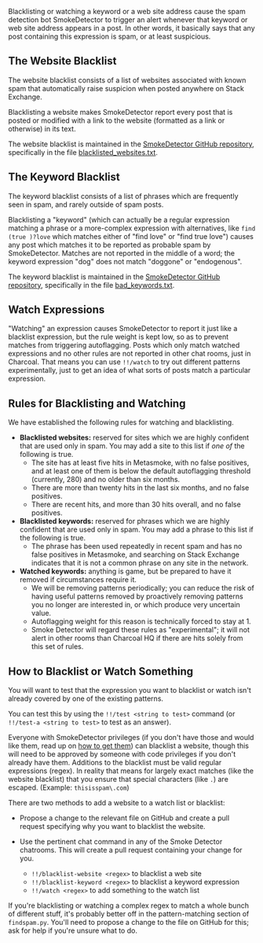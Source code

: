 Blacklisting or watching a keyword or a web site address cause the spam detection bot SmokeDetector to trigger an alert whenever that keyword or web site address appears in a post.  In other words, it basically says that any post containing this expression is spam, or at least suspicious.

## The Website Blacklist

The website blacklist consists of a list of websites associated with known spam that automatically raise suspicion when posted anywhere on Stack Exchange.

Blacklisting a website makes SmokeDetector report every post that is posted or modified with a link to the website (formatted as a link or otherwise) in its text.

The website blacklist is maintained in the [SmokeDetector GitHub repository](https://github.com/Charcoal-SE/SmokeDetector), specifically in the file [blacklisted_websites.txt](https://github.com/Charcoal-SE/SmokeDetector/blob/master/blacklisted_websites.txt).

## The Keyword Blacklist

The keyword blacklist consists of a list of phrases which are frequently seen in spam, and rarely outside of spam posts.

Blacklisting a "keyword" (which can actually be a regular expression matching a phrase or a more-complex expression with alternatives, like `find (true )?love` which matches either of "find love" or "find true love") causes any post which matches it to be reported as probable spam by SmokeDetector.  Matches are not reported in the middle of a word; the keyword expression "dog" does not match "doggone" or "endogenous".

The keyword blacklist is maintained in the [SmokeDetector GitHub repository](https://github.com/Charcoal-SE/SmokeDetector), specifically in the file [bad_keywords.txt](https://github.com/Charcoal-SE/SmokeDetector/blob/master/bad_keywords.txt).

## Watch Expressions

"Watching" an expression causes SmokeDetector to report it just like a blacklist expression, but the rule weight is kept low, so as to prevent matches from triggering autoflagging. Posts which only match watched expressions and no other rules are not reported in other chat rooms, just in Charcoal. That means you can use `!!/watch` to try out different patterns experimentally, just to get an idea of what sorts of posts match a particular expression.

## Rules for Blacklisting and Watching

We have established the following rules for watching and blacklisting.

* **Blacklisted websites:** reserved for sites which we are highly confident that are used only in spam. You may add a site to this list if *one of* the following is true.
  * The site has at least five hits in Metasmoke, with no false positives, and at least one of them is below the default autoflagging threshold (currently, 280) and no older than six months.
  * There are more than twenty hits in the last six months, and no false positives.
  * There are recent hits, and more than 30 hits overall, and no false positives.
* **Blacklisted keywords:** reserved for phrases which we are highly confident that are used only in spam.  You may add a phrase to this list if the following is true.
  * The phrase has been used repeatedly in recent spam and has no false positives in Metasmoke, and searching on Stack Exchange indicates that it is not a common phrase on any site in the network.
* **Watched keywords:** anything is game, but be prepared to have it removed if circumstances require it.
  * We will be removing patterns periodically; you can reduce the risk of having useful patterns removed by proactively removing patterns you no longer are interested in, or which produce very uncertain value.
  * Autoflagging weight for this reason is technically forced to stay at 1.
  * Smoke Detector will regard these rules as "experimental"; it will not alert in other rooms than Charcoal HQ if there are hits solely from this set of rules.

## How to Blacklist or Watch Something

You will want to test that the expression you want to blacklist or watch isn't already covered by one of the existing patterns.

You can test this by using the `!!/test <string to test>` command (or `!!/test-a <string to test>` to test as an answer).

Everyone with SmokeDetector privileges (if you don't have those and would like them, read up on [how to get them](Privileges)) can blacklist a website, though this will need to be approved by someone with code privileges if you don't already have them. Additions to the blacklist must be valid regular expressions (regex). In reality that means for largely exact matches (like the website blacklist) that you ensure that special characters (like `.`) are escaped. (Example: `thisisspam\.com`)

There are two methods to add a website to a watch list or blacklist:

- Propose a change to the relevant file on GitHub and create a pull request specifying why you want to blacklist the website.

- Use the pertinent chat command in any of the Smoke Detector chatrooms. This will create a pull request containing your change for you.
  - `!!/blacklist-website <regex>` to blacklist a web site
  - `!!/blacklist-keyword <regex>` to blacklist a keyword expression
  - `!!/watch <regex>` to add something to the watch list

If you're blacklisting or watching a complex regex to match a whole bunch of different stuff, it's probably better off in the pattern-matching section of `findspam.py`. You'll need to propose a change to the file on GitHub for this; ask for help if you're unsure what to do.